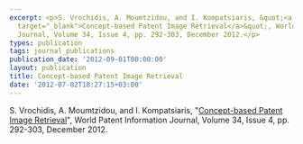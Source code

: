 ```yaml
---
excerpt: <p>S. Vrochidis, A. Moumtzidou, and I. Kompatsiaris, &quot;<a href="https://doi.org/10.1016/j.wpi.2012.07.002"
  target="_blank">Concept-based Patent Image Retrieval</a>&quot;, World Patent Information
  Journal, Volume 34, Issue 4, pp. 292-303, December 2012.</p>
types: publication
tags: journal_publications
publication_date: '2012-09-01T00:00:00'
layout: publication
title: Concept-based Patent Image Retrieval
date: '2012-07-02T18:27:15+03:00'
---
```

<p>S. Vrochidis, A. Moumtzidou, and I. Kompatsiaris, &quot;<a href="https://doi.org/10.1016/j.wpi.2012.07.002" target="_blank">Concept-based Patent Image Retrieval</a>&quot;, World Patent Information Journal, Volume 34, Issue 4, pp. 292-303, December 2012.</p>
